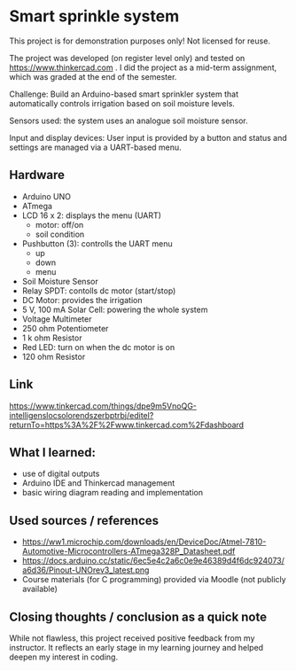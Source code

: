 # Smart sprinkle system

This project is for demonstration purposes only! Not licensed for reuse.

The project was developed (on register level only) and tested on https://www.thinkercad.com . I did the project as a mid-term assignment, which was graded at the end of the semester. 

Challenge: Build an Arduino-based smart sprinkler system that automatically controls irrigation based on soil moisture levels.

Sensors used: the system uses an analogue soil moisture sensor.

Input and display devices: User input is provided by a button and status and settings are managed via a UART-based menu.

## Hardware
- Arduino UNO
- ATmega
- LCD 16 x 2: displays the menu (UART)
    - motor: off/on
    - soil condition
- Pushbutton (3): controlls the UART menu
    - up
    - down
    - menu
- Soil Moisture Sensor
- Relay SPDT: contolls dc motor (start/stop)
- DC Motor: provides the irrigation
- 5 V, 100 mA Solar Cell: powering the whole system
- Voltage Multimeter
- 250 ohm Potentiometer
- 1 k ohm Resistor
- Red LED: turn on when the dc motor is on
- 120 ohm Resistor

## Link
https://www.tinkercad.com/things/dpe9m5VnoQG-intelligenslocsolorendszerbptrbj/editel?returnTo=https%3A%2F%2Fwww.tinkercad.com%2Fdashboard

## What I learned:
- use of digital outputs
- Arduino IDE and Thinkercad management
- basic wiring diagram reading and implementation

## Used sources / references
- https://ww1.microchip.com/downloads/en/DeviceDoc/Atmel-7810-Automotive-Microcontrollers-ATmega328P_Datasheet.pdf
- https://docs.arduino.cc/static/6ec5e4c2a6c0e9e46389d4f6dc924073/a6d36/Pinout-UNOrev3_latest.png
- Course materials (for C programming) provided via Moodle (not publicly available)

## Closing thoughts / conclusion as a quick note
While not flawless, this project received positive feedback from my instructor. It reflects an early stage in my learning journey and helped deepen my interest in coding.
